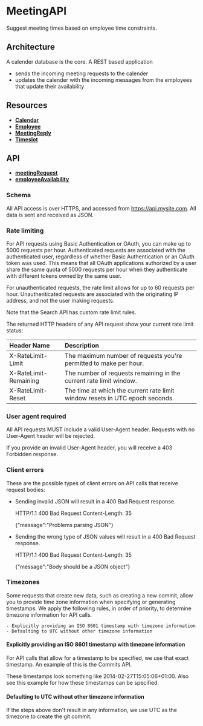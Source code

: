# MeetingAPI
Suggest meeting times based on employee time constraints.


## Architecture

A calender database is the core.
A REST based application
- sends the incoming meeting requests to the calender
- updates the calender with the incoming messages from the employees that update their availability

## Resources

- [**Calendar**](resources/calendar.md )
- [**Employee**](resources/employee.md)
- [**MeetingReply**](resources/meetingreply.md)
- [**Timeslot**](resources/timeslot.md)


## API

- [**meetingRequest**](api/meetingrequest.md)
- [**employeeAvailability**](api/employeeavailability.md)

### Schema

All API access is over HTTPS, and accessed from https://api.mysite.com. All data is sent and received as JSON.

### Rate limiting

For API requests using Basic Authentication or OAuth, you can make up to 5000 requests per hour. Authenticated requests are associated with the authenticated user, regardless of whether Basic Authentication or an OAuth token was used. This means that all OAuth applications authorized by a user share the same quota of 5000 requests per hour when they authenticate with different tokens owned by the same user.

For unauthenticated requests, the rate limit allows for up to 60 requests per hour. Unauthenticated requests are associated with the originating IP address, and not the user making requests.

Note that the Search API has custom rate limit rules.

The returned HTTP headers of any API request show your current rate limit status:

|Header Name|Description|
|:---------------|:--------|
|X-RateLimit-Limit|The maximum number of requests you're permitted to make per hour.|
|X-RateLimit-Remaining|The number of requests remaining in the current rate limit window.|
|X-RateLimit-Reset|The time at which the current rate limit window resets in UTC epoch seconds.|

### User agent required

All API requests MUST include a valid User-Agent header. Requests with no User-Agent header will be rejected.

If you provide an invalid User-Agent header, you will receive a 403 Forbidden response.

### Client errors

These are the possible types of client errors on API calls that receive request bodies:

- Sending invalid JSON will result in a 400 Bad Request response.

    HTTP/1.1 400 Bad Request
    Content-Length: 35

    {"message":"Problems parsing JSON"}

- Sending the wrong type of JSON values will result in a 400 Bad Request response.

  HTTP/1.1 400 Bad Request
  Content-Length: 35

  {"message":"Body should be a JSON object"}


### Timezones

Some requests that create new data, such as creating a new commit, allow you to provide time zone information when specifying or generating timestamps. We apply the following rules, in order of priority, to determine timezone information for API calls.

    - Explicitly providing an ISO 8601 timestamp with timezone information
    - Defaulting to UTC without other timezone information

#### Explicitly providing an ISO 8601 timestamp with timezone information

For API calls that allow for a timestamp to be specified, we use that exact timestamp. An example of this is the Commits API.

These timestamps look something like 2014-02-27T15:05:06+01:00. Also see this example for how these timestamps can be specified.

#### Defaulting to UTC without other timezone information

If the steps above don't result in any information, we use UTC as the timezone to create the git commit.
